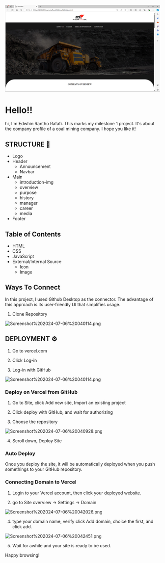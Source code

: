 ![Header](./readme-images/img1.png)


# Hello!!

hi, I'm Edwhin Rantho Rafafi. This marks my milestone 1 project. It's about the company profile of a coal mining company. I hope you like it!

## STRUCTURE 📰

- Logo
- Header
    - Announcement
    - Navbar
- Main
    - introduction-img
    - overview
    - purpose
    - history
    - manager
    - career
    - media
- Footer

## Table of Contents
- HTML
- CSS
- JavaScript
- External/Internal Source
  - Icon
  - Image


## Ways To Connect

In this project, I used Github Desktop as the connector. The advantage of this approach is its user-friendly UI that simplifies usage.

1. Clone Repository

![Screenshot%202024-07-06%20040114.png](./readme-images)


## DEPLOYMENT  ⚙️

1. Go to vercel.com

2. Click Log-in

3. Log-in with GitHub
   
![Screenshot%202024-07-06%20040114.png](./asset/Screenshot%202024-07-06%20040114.png)

### Deploy on Vercel from GitHub

1. Go to Site, click Add new site, Import an existing project

2. Click deploy with GitHub, and wait for authorizing 

3. Choose the repository
   
![Screenshot%202024-07-06%20040928.png](./asset/Screenshot%202024-07-06%20040928.png)

   
4. Scroll down, Deploy Site
   
### Auto Deploy
   
Once you deploy the site, it will be automatically deployed when you push somethings to your GitHub repository.

### Connecting Domain to Vercel
            
1. Login to your Vercel account, then click your deployed website.
            
2. go to Site overview -> Settings ->  Domain
            
![Screenshot%202024-07-06%20042026.png](./asset/Screenshot%202024-07-06%20042026.png)
         
4. type your domain name, verify click Add domain, choice the first, and click add.
            
![Screenshot%202024-07-06%20042451.png](./asset/Screenshot%202024-07-06%20042451.png)
         
5. Wait for awhile and your site is ready to be used.


Happy browsing!